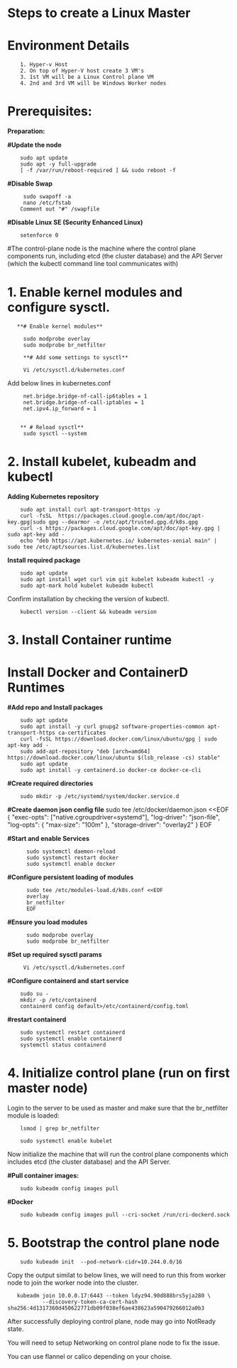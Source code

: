 # Steps to create a Linux Master

# Environment Details

        1. Hyper-v Host
        2. On top of Hyper-V host create 3 VM's
        3. 1st VM will be a Linux Control plane VM
        4. 2nd and 3rd VM will be Windows Worker nodes


# Prerequisites:

**Preparation:**

**#Update the node**

        sudo apt update
        sudo apt -y full-upgrade
        [ -f /var/run/reboot-required ] && sudo reboot -f

**#Disable Swap**
 
         sudo swapoff -a
         nano /etc/fstab
        Comment out "#" /swapfile
     
**#Disable Linux SE (Security Enhanced Linux)**
 
        setenforce 0
       
     
#The control-plane node is the machine where the control plane components run, including etcd (the cluster database) and the API Server (which the kubectl command line tool communicates with)

# 1. Enable kernel modules and configure sysctl.

       **# Enable kernel modules**
       
         sudo modprobe overlay
         sudo modprobe br_netfilter

         **# Add some settings to sysctl**
         
         Vi /etc/sysctl.d/kubernetes.conf 
         
  Add below lines in kubernetes.conf
  
         net.bridge.bridge-nf-call-ip6tables = 1
         net.bridge.bridge-nf-call-iptables = 1
         net.ipv4.ip_forward = 1
         

        ** # Reload sysctl**
         sudo sysctl --system
         
 
# 2. Install kubelet, kubeadm and kubectl

**Adding Kubernetes repository**

        sudo apt install curl apt-transport-https -y
        curl -fsSL  https://packages.cloud.google.com/apt/doc/apt-key.gpg|sudo gpg --dearmor -o /etc/apt/trusted.gpg.d/k8s.gpg
        curl -s https://packages.cloud.google.com/apt/doc/apt-key.gpg | sudo apt-key add -
        echo "deb https://apt.kubernetes.io/ kubernetes-xenial main" | sudo tee /etc/apt/sources.list.d/kubernetes.list
        
**Install required package**

        sudo apt update
        sudo apt install wget curl vim git kubelet kubeadm kubectl -y
        sudo apt-mark hold kubelet kubeadm kubectl

Confirm installation by checking the version of kubectl.

        kubectl version --client && kubeadm version

# 3.  Install Container runtime 

# Install Docker and ContainerD Runtimes

**#Add repo and Install packages**

        sudo apt update 
        sudo apt install -y curl gnupg2 software-properties-common apt-transport-https ca-certificates
        curl -fsSL https://download.docker.com/linux/ubuntu/gpg | sudo apt-key add -
        sudo add-apt-repository "deb [arch=amd64] https://download.docker.com/linux/ubuntu $(lsb_release -cs) stable"
        sudo apt update
        sudo apt install -y containerd.io docker-ce docker-ce-cli

**#Create required directories**

        sudo mkdir -p /etc/systemd/system/docker.service.d

**#Create daemon json config file**
        sudo tee /etc/docker/daemon.json <<EOF
        {
          "exec-opts": ["native.cgroupdriver=systemd"],
          "log-driver": "json-file",
          "log-opts": {
            "max-size": "100m"
          },
          "storage-driver": "overlay2"
        }
        EOF

**#Start and enable Services**

          sudo systemctl daemon-reload 
          sudo systemctl restart docker
          sudo systemctl enable docker
          
**#Configure persistent loading of modules**

          sudo tee /etc/modules-load.d/k8s.conf <<EOF
          overlay
          br_netfilter
          EOF

**#Ensure you load modules**
                                                    
          sudo modprobe overlay
          sudo modprobe br_netfilter

**#Set up required sysctl params**         

         Vi /etc/sysctl.d/kubernetes.conf 
         
                                                     
**#Configure containerd and start service**

        sudo su -
        mkdir -p /etc/containerd
        containerd config default>/etc/containerd/config.toml

**#restart containerd**

        sudo systemctl restart containerd
        sudo systemctl enable containerd
        systemctl status containerd
                                                     
                                                     
# 4. Initialize control plane (run on first master node)

Login to the server to be used as master and make sure that the br_netfilter module is loaded:

        lsmod | grep br_netfilter

        sudo systemctl enable kubelet
        
Now initialize the machine that will run the control plane components which includes etcd (the cluster database) and the API Server.

**#Pull container images:**

        sudo kubeadm config images pull
                                                     
**#Docker**
                                                     
        sudo kubeadm config images pull --cri-socket /run/cri-dockerd.sock 
        
# 5. Bootstrap the control plane node 
        sudo kubeadm init  --pod-network-cidr=10.244.0.0/16
        
        
  Copy the output similat to below lines, we will need to run this from worker node to join the worker node into the cluster.
  
  
       kubeadm join 10.0.0.17:6443 --token ldyz94.90d888brs5yja280 \
               --discovery-token-ca-cert-hash sha256:4d1317360d450622771db09f038ef6ae438623a590479266012a0b3
        
        
        
After successfully deploying control plane, node may go into NotReady state.

You will need to setup Networking on control plane node to fix the issue.

You can use flannel or calico depending on your choise.
        
        

